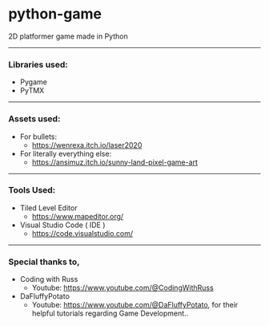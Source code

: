 # python-game
2D platformer game made in Python
***********************
### Libraries used:
- Pygame
- PyTMX
***********************
### Assets used:
  - For bullets:
    - https://wenrexa.itch.io/laser2020
  - For literally everything else:
    - https://ansimuz.itch.io/sunny-land-pixel-game-art
***********************
### Tools Used:
- Tiled Level Editor
  - https://www.mapeditor.org/
- Visual Studio Code ( IDE )
  - https://code.visualstudio.com/
***********************
### Special thanks to,
- Coding with Russ
  - Youtube: https://www.youtube.com/@CodingWithRuss
- DaFluffyPotato
  - Youtube: https://www.youtube.com/@DaFluffyPotato,
for their helpful tutorials regarding Game Development..

